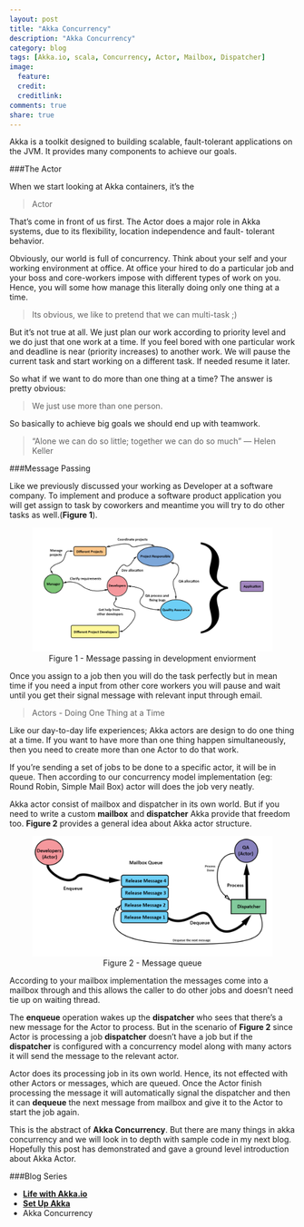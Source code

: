 ```yaml
---
layout: post
title: "Akka Concurrency"
description: "Akka Concurrency"
category: blog
tags: [Akka.io, scala, Concurrency, Actor, Mailbox, Dispatcher]
image:
  feature:
  credit:
  creditlink:
comments: true
share: true
---
```


Akka is a toolkit designed to building scalable, fault-tolerant applications on the JVM. It provides many components to achieve our goals.

###The Actor

When we start looking at Akka containers, it’s the

> Actor

That’s come in front of us first. The Actor does a major role in Akka systems, due to its flexibility, location independence and fault- tolerant behavior.

Obviously, our world is full of concurrency. Think about your self and your working environment at office. At office your hired to do a particular job and your boss and core-workers impose with different types of work on you. Hence, you will some how manage this literally doing only one thing at a time.

> Its obvious, we like to pretend that we can multi-task ;)

But it’s not true at all. We just plan our work according to priority level and we do just that one work at a time. If you feel bored with one particular work and deadline is near (priority increases) to another work. We will pause the current task and start working on a different task. If needed resume it later.

So what if we want to do more than one thing at a time? The answer is pretty obvious:

> We just use more than one person.

So basically to achieve big goals we should end up with teamwork.

> “Alone we can do so little; together we can do so much” ― Helen Keller

###Message Passing

Like we previously discussed your working as Developer at a software company. To implement and produce a software product application you will get assign to task by coworkers and meantime you will try to do other tasks as well.(**Figure 1**).

<figure style="text-align: center;">
  <a href="/blog/akka-blog-series/akka-actor-message passing.png"><img src="/blog/akka-blog-series/akka-actor-message passing.png" alt="image"></a>
  <figcaption>Figure 1 - Message passing in development enviorment</figcaption>
</figure>


Once you assign to a job then you will do the task perfectly but in mean time if you need a input from other core workers you will pause and wait until you get their signal message with relevant input through email.

> Actors - Doing One Thing at a Time

Like our day-to-day life experiences; Akka actors are design to do one thing at a time. If you want to have more than one thing happen simultaneously, then you need to create more than one Actor to do that work.

If you’re sending a set of jobs to be done to a specific actor, it will be in queue. Then according to our concurrency model implementation (eg: Round Robin, Simple Mail Box) actor will does the job very neatly.

Akka actor consist of mailbox and dispatcher in its own world. But if you need to write a custom **mailbox** and **dispatcher** Akka provide that freedom too. **Figure 2** provides a general idea about Akka actor structure.

<figure style="text-align: center;">
  <a href="/blog/akka-blog-series/akka-queue.png"><img src="/blog/akka-blog-series/akka-queue.png" alt="image"></a>
  <figcaption>Figure 2 - Message queue</figcaption>
</figure>

According to your mailbox implementation the messages come into a mailbox through and this allows the caller to do other jobs and doesn’t need tie up on waiting thread.

The **enqueue** operation wakes up the **dispatcher** who sees that there’s a new message for the Actor to process. But in the scenario of **Figure 2** since Actor is processing a job **dispatcher** doesn’t have a job but if the **dispatcher** is configured with a concurrency model along with many actors it will send the message to the relevant actor.

Actor does its processing job in its own world. Hence, its not effected with other Actors or messages, which are queued. Once the Actor finish processing the message it will automatically signal the dispatcher and then it can **dequeue** the next message from mailbox and give it to the Actor to start the job again.

This is the abstract of **Akka Concurrency**. But there are many things in akka concurrency and we will look in to depth with sample code in my next blog. Hopefully this post has demonstrated and gave a ground level introduction about Akka Actor.



###Blog Series
* [**Life with Akka.io**](/articles/life-with-akka/)
*	[**Set Up Akka**](/blog/set-up-akka/)
* Akka Concurrency
